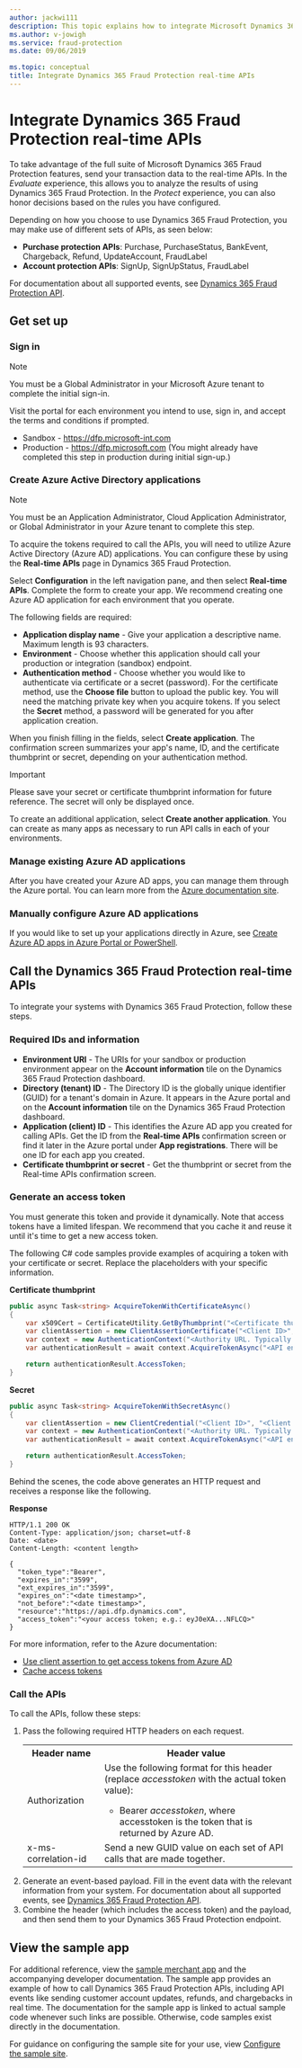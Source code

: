 ```yaml
---
author: jackwi111
description: This topic explains how to integrate Microsoft Dynamics 365 Fraud Protection real-time APIs.
ms.author: v-jowigh
ms.service: fraud-protection
ms.date: 09/06/2019

ms.topic: conceptual
title: Integrate Dynamics 365 Fraud Protection real-time APIs
---
```


# Integrate Dynamics 365 Fraud Protection real-time APIs

To take advantage of the full suite of Microsoft Dynamics 365 Fraud Protection features, send your transaction data to the real-time APIs. In the *Evaluate* experience, this allows you to analyze the results of using Dynamics 365 Fraud Protection. In the *Protect* experience, you can also honor decisions based on the rules you have configured.

Depending on how you choose to use Dynamics 365 Fraud Protection, you may make use of different sets of APIs, as seen below: 

- **Purchase protection APIs**: Purchase, PurchaseStatus, BankEvent, Chargeback, Refund, UpdateAccount, FraudLabel
- **Account protection APIs**: SignUp, SignUpStatus, FraudLabel

For documentation about all supported events, see <a href="https://go.microsoft.com/fwlink/?linkid=2084942" target="_blank">Dynamics 365 Fraud Protection API</a>.

## Get set up

### Sign in
> [!NOTE]
> You must be a Global Administrator in your Microsoft Azure tenant to complete the initial sign-in.

Visit the portal for each environment you intend to use, sign in, and accept the terms and conditions if prompted.
- Sandbox - <a href="https://dfp.microsoft-int.com" target="_blank">https://dfp.microsoft-int.com</a> 
- Production - <a href="https://dfp.microsoft.com" target="_blank">https://dfp.microsoft.com</a> (You might already have completed this step in production during initial sign-up.)

### Create Azure Active Directory applications
> [!NOTE]
> You must be an Application Administrator, Cloud Application Administrator, or Global Administrator in your Azure tenant to complete this step.

To acquire the tokens required to call the APIs, you will need to utilize Azure Active Directory (Azure AD) applications. You can configure these by using the **Real-time APIs** page in Dynamics 365 Fraud Protection.

Select **Configuration** in the left navigation pane, and then select **Real-time APIs**. Complete the form to create your app. We recommend creating one Azure AD application for each environment that you operate. 

The following fields are required: 
- **Application display name** - Give your application a descriptive name. Maximum length is 93 characters. 
- **Environment** - Choose whether this application should call your production or integration (sandbox) endpoint. 
- **Authentication method** - Choose whether you would like to authenticate via certificate or a secret (password). For the certificate method, use the **Choose file** button to upload the public key. You will need the matching private key when you acquire tokens. If you select the **Secret** method, a password will be generated for you after application creation. 


When you finish filling in the fields, select **Create application**. The confirmation screen summarizes your app's name, ID, and the certificate thumbprint or secret, depending on your authentication method. 

> [!IMPORTANT]
> Please save your secret or certificate thumbprint information for future reference. The secret will only be displayed once.

To create an additional application, select **Create another application**. You can create as many apps as necessary to run API calls in each of your environments. 

### Manage existing Azure AD applications 
After you have created your Azure AD apps, you can manage them through the Azure portal. You can learn more from the <a href="https://docs.microsoft.com/azure/azure-portal/" target="_blank">Azure documentation site</a>. 

### Manually configure Azure AD applications
If you would like to set up your applications directly in Azure, see [Create Azure AD apps in Azure Portal or PowerShell](azure-apps-portal-powershell.md).


## Call the Dynamics 365 Fraud Protection real-time APIs 
To integrate your systems with Dynamics 365 Fraud Protection, follow these steps.

### Required IDs and information
- **Environment URI** - The URIs for your sandbox or production environment appear on the **Account information** tile on the Dynamics 365 Fraud Protection dashboard.
- **Directory (tenant) ID** - The Directory ID is the globally unique identifier (GUID) for a tenant's domain in Azure. It appears in the Azure portal and on the **Account information** tile on the Dynamics 365 Fraud Protection dashboard. 
- **Application (client) ID** - This identifies the Azure AD app you created for calling APIs. Get the ID from the **Real-time APIs** confirmation screen or find it later in the Azure portal under **App registrations**. There will be one ID for each app you created.
- **Certificate thumbprint or secret** - Get the thumbprint or secret from the Real-time APIs confirmation screen.

### Generate an access token
You must generate this token and provide it dynamically. Note that access tokens have a limited lifespan. We recommend that you cache it and reuse it until it's time to get a new access token.

The following C# code samples provide examples of acquiring a token with your certificate or secret. Replace the placeholders with your specific information.

**Certificate thumbprint**
```cs
public async Task<string> AcquireTokenWithCertificateAsync()
{
    var x509Cert = CertificateUtility.GetByThumbprint("<Certificate thumbprint>");
    var clientAssertion = new ClientAssertionCertificate("<Client ID>", x509Cert);
    var context = new AuthenticationContext("<Authority URL. Typically https://login.microsoftonline.com/[Directory_ID]>");
    var authenticationResult = await context.AcquireTokenAsync("<API endpoint for INT or PROD>", clientAssertion);

    return authenticationResult.AccessToken;
}
```

**Secret**
```cs
public async Task<string> AcquireTokenWithSecretAsync()
{
    var clientAssertion = new ClientCredential("<Client ID>", "<Client secret>");
    var context = new AuthenticationContext("<Authority URL. Typically https://login.microsoftonline.com/[Directory_ID]>");
    var authenticationResult = await context.AcquireTokenAsync("<API endpoint for INT or PROD>", clientAssertion);

    return authenticationResult.AccessToken;
}
```


Behind the scenes, the code above generates an HTTP request and receives a response like the following.

**Response**
```http
HTTP/1.1 200 OK
Content-Type: application/json; charset=utf-8
Date: <date>
Content-Length: <content length>

{
  "token_type":"Bearer",
  "expires_in":"3599",
  "ext_expires_in":"3599",
  "expires_on":"<date timestamp>",
  "not_before":"<date timestamp>",
  "resource":"https://api.dfp.dynamics.com",
  "access_token":"<your access token; e.g.: eyJ0eXA...NFLCQ>"
}
```


For more information, refer to the Azure documentation: 
- <a href="https://docs.microsoft.com/azure/architecture/multitenant-identity/client-assertion" target="_blank">Use client assertion to get access tokens from Azure AD</a>
- <a href="https://docs.microsoft.com/en-us/azure/architecture/multitenant-identity/token-cache" target="_blank">Cache access tokens</a>

### Call the APIs
To call the APIs, follow these steps:

<ol>
 <li> 
    Pass the following required HTTP headers on each request. 
    <table> 
    <tr> 
    <th>Header name</th> 
    <th>Header value</th> 
    </tr> 
    <tr> 
    <td>Authorization</td> 
    <td>
    Use the following format for this header (replace <i>accesstoken</i> with the actual token value):<br /> 
        <ul><li> Bearer <i>accesstoken</i>, where accesstoken is the token that is returned by Azure AD.</li></ul> 
    </td> 
    </tr> 
    <tr> 
    <td>x-ms-correlation-id</td> 
    <td>Send a new GUID value on each set of API calls that are made together.</td> 
    </tr> 
    </table> 
    </li> 
   <li>Generate an event-based payload. Fill in the event data with the relevant information from your system. For documentation about all supported events, see <a href="https://go.microsoft.com/fwlink/?linkid=2084942">Dynamics 365 Fraud Protection API</a>. 
    </li> 
   <li>Combine the header (which includes the access token) and the payload, and then send them to your Dynamics 365 Fraud Protection endpoint.</li>
</ol>


## View the sample app 
For additional reference, view the <a href="https://go.microsoft.com/fwlink/?linkid=2085137" target="_blank">sample merchant app</a> and the accompanying developer documentation. The sample app provides an example of how to call Dynamics 365 Fraud Protection APIs, including API events like sending customer account updates, refunds, and chargebacks in real time. The documentation for the sample app is linked to actual sample code whenever such links are possible. Otherwise, code samples exist directly in the documentation.

For guidance on configuring the sample site for your use, view <a href="https://go.microsoft.com/fwlink/?linkid=2100635" target="_blank">Configure the sample site</a>.


